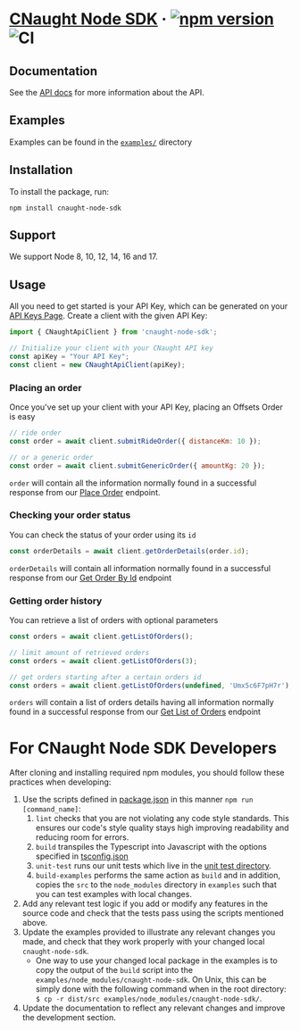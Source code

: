 # [CNaught Node SDK](https://docs.cnaught.com/sdk/node/) &middot; [![npm version](https://img.shields.io/npm/v/revai-node-sdk.svg?style=flat)](https://www.npmjs.com/package/revai-node-sdk) ![CI](https://github.com/cnaught-inc/cnaught-node-sdk/workflows/CI/badge.svg)

## Documentation

See the [API docs](https://docs.cnaught.com) for more information about the API.

## Examples

Examples can be found in the [`examples/`](https://github.com/cnaught-inc/cnaught-node-sdk/tree/develop/examples) directory

## Installation

To install the package, run:

    npm install cnaught-node-sdk

## Support

We support Node 8, 10, 12, 14, 16 and 17.

## Usage

All you need to get started is your API Key, which can be generated on
your [API Keys Page](https://app.cnaught.com/apikeys). Create a client with the
given API Key:

```javascript
import { CNaughtApiClient } from 'cnaught-node-sdk';

// Initialize your client with your CNaught API key
const apiKey = "Your API Key";
const client = new CNaughtApiClient(apiKey);
```

### Placing an order

Once you've set up your client with your API Key, placing an Offsets Order is easy

```javascript
// ride order
const order = await client.submitRideOrder({ distanceKm: 10 });

// or a generic order
const order = await client.submitGenericOrder({ amountKg: 20 });
```

`order` will contain all the information normally found in a successful response from our
[Place Order](https://docs.cnaught.com/api/reference/#operation/SubmitOrder) endpoint.

### Checking your order status

You can check the status of your order using its `id`

```javascript
const orderDetails = await client.getOrderDetails(order.id);
```

`orderDetails` will contain all information normally found in a successful response from
our [Get Order By Id](https://docs.cnaught.com/api/reference/#operation/GetOrderById) endpoint

### Getting order history

You can retrieve a list of orders with optional parameters

```javascript
const orders = await client.getListOfOrders();

// limit amount of retrieved orders
const orders = await client.getListOfOrders(3);

// get orders starting after a certain orders id
const orders = await client.getListOfOrders(undefined, 'Umx5c6F7pH7r');
```

`orders` will contain a list of orders details having all information normally found in a successful response
from our [Get List of Orders](https://docs.cnaught.com/api/reference/#operation/GetListOfOrder) endpoint

# For CNaught Node SDK Developers

After cloning and installing required npm modules, you should follow these practices when developing:

1. Use the scripts defined in [package.json](https://github.com/cnaught-inc/cnaught-node-sdk/tree/develop/package.json) in this manner `npm run [command_name]`:
    1. `lint` checks that you are not violating any code style standards. This ensures our code's style quality stays high improving readability and reducing room for errors.
    2. `build` transpiles the Typescript into Javascript with the options specified in [tsconfig.json](https://github.com/cnaught-inc/cnaught-node-sdk/tree/develop/tsconfig.json)
    3. `unit-test` runs our unit tests which live in the [unit test directory](https://github.com/cnaught-inc/cnaught-node-sdk/tree/develop/test/unit).
    4. `build-examples` performs the same action as `build` and in addition, copies the `src` to the `node_modules` directory in `examples` such that you can test examples with local changes.
2. Add any relevant test logic if you add or modify any features in the source code and check that the tests pass using the scripts mentioned above.
3. Update the examples provided to illustrate any relevant changes you made, and check that they work properly with your changed local `cnaught-node-sdk`.
    * One way to use your changed local package in the examples is to copy the output of the `build` script into the `examples/node_modules/cnaught-node-sdk`. On Unix, this can be simply done with the following command when in the root directory: `$ cp -r dist/src examples/node_modules/cnaught-node-sdk/`.
4. Update the documentation to reflect any relevant changes and improve the development section.
